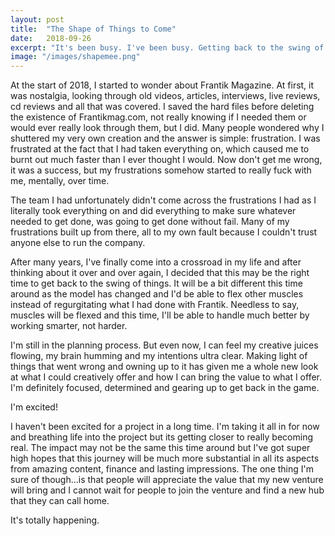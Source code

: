 ```yaml
---
layout: post
title:  "The Shape of Things to Come"
date:   2018-09-26
excerpt: "It's been busy. I've been busy. Getting back to the swing of things has been all sorts of interesting."
image: "/images/shapemee.png"
---
```


At the start of 2018, I started to wonder about Frantik Magazine. At first, it was nostalgia, looking through old videos, articles, interviews, live reviews, cd reviews and all that was covered. I saved the hard files before deleting the existence of Frantikmag.com, not really knowing if I needed them or would ever really look through them, but I did.
Many people wondered why I shuttered my very own creation and the answer is simple: frustration. I was frustrated at the fact that I had taken everything on, which caused me to burnt out much faster than I ever thought I would. Now don't get me wrong, it was a success, but my frustrations somehow started to really fuck with me, mentally, over time. 

The team I had unfortunately didn't come across the frustrations I had as I literally took everything on and did everything to make sure whatever needed to get done, was going to get done without fail. Many of my frustrations built up from there, all to my own fault because I couldn't trust anyone else to run the company. 

After many years, I've finally come into a crossroad in my life and after thinking about it over and over again, I decided that this may be the right time to get back to the swing of things. It will be a bit different this time around as the model has changed and I'd be able to flex other muscles instead of regurgitating what I had done with Frantik. Needless to say, muscles will be flexed and this time, I'll be able to handle much better by working smarter, not harder.

I'm still in the planning process. But even now, I can feel my creative juices flowing, my brain humming and my intentions ultra clear. Making light of things that went wrong and owning up to it has given me a whole new look at what I could creatively offer and how I can bring the value to what I offer. I'm definitely focused, determined and gearing up to get back in the game.

I'm excited!

I haven't been excited for a project in a long time. I'm taking it all in for now and breathing life into the project but its getting closer to really becoming real. The impact may not be the same this time around but I've got super high hopes that this journey will be much more substantial in all its aspects from amazing content, finance and lasting impressions. The one thing I'm sure of though...is that people will appreciate the value that my new venture will bring and I cannot wait for people to join the venture and find a new hub that they can call home.

It's totally happening.
